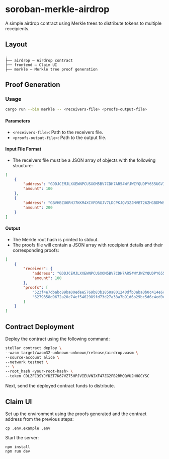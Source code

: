 # soroban-merkle-airdrop

A simple airdrop contract using Merkle trees to distribute tokens to multiple receipients.

## Layout

```
.
├── airdrop — Airdrop contract
├── frontend — Claim UI
├── merkle — Merkle tree proof generation
```

## Proof Generation

### Usage

```bash
cargo run --bin merkle -- <receivers-file> <proofs-output-file>
```

#### Parameters

- `<receivers-file>`: Path to the receivers file.
- `<proofs-output-file>`: Path to the output file.

#### Input File Format

- The receivers file must be a JSON array of objects with the following
  structure:

```json
[
    {
        "address": "GDDJCEMJLXXEWNPCUSXOM5BV7CDH7AR54WYJWZYQUDPY655UGVI5ZX5Y",
        "amount": 100
    },
    {
        "address": "GBVHBZU6RHJ7KKM4XCVPDRGJV7LDCPKJQV3ZJMVBT26ZHGBDMWSGFHXP",
        "amount": 200
    }
]
```

#### Output

- The Merkle root hash is printed to stdout.
- The proofs file will contain a JSON array with receipient details and their
  corresponding proofs:

```json
[
    {
        "receiver": {
            "address": "GDDJCEMJLXXEWNPCUSXOM5BV7CDH7AR54WYJWZYQUDPY655UGVI5ZX5Y",
            "amount": 100
        },
        "proofs": [
            "523f4e7dbabc89ba00edee5769b83b1850a801240dfb3aba0b0c414e6cb56958",
            "6279358d9672a20c74ef5462989fd73d27a38a7b91d6b29bc5d6c4ed9ca5028f"
        ]
    }
]
```

## Contract Deployment

Deploy the contract using the following command:

```bash
stellar contract deploy \
--wasm target/wasm32-unknown-unknown/release/airdrop.wasm \
--source-account alice \
--network testnet \
-- \
--root_hash <your-root-hash> \
--token CDLZFC3SYJYDZT7K67VZ75HPJVIEUVNIXF47ZG2FB2RMQQVU2HHGCYSC
```

Next, send the deployed contract funds to distribute.

## Claim UI

Set up the environment using the proofs generated and the contract address
from the previous steps:
```
cp .env.example .env
```

Start the server:
```
npm install
npm run dev
```